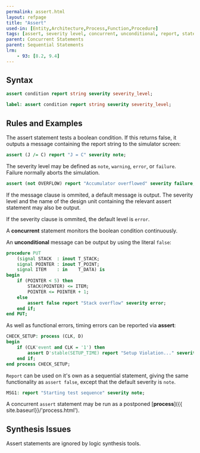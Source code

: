 ```yaml
---
permalink: assert.html
layout: refpage
title: "Assert"
used-in: [Entity,Architecture,Process,Function,Procedure]
tags: [assert, severity level, concurrent, unconditional, report, statement - concurrent, message - unconditional, process, process - postponed]
parent: Concurrent Statements
parent: Sequential Statements
lrm:
    - 93: [8.2, 9.4]
---
```



## Syntax

```vhdl
assert condition report string severity severity_level;
```

```vhdl
label: assert condition report string severity severity_level;
```

## Rules and Examples

The assert statement tests a boolean condition. If this returns false, it outputs a message containing the report string to the simulator screen:
```vhdl
assert (J /= C) report "J = C" severity note;
```

The severity level may be defined as `note`, `warning`, `error`, or `failure`. Failure normally aborts the simulation.
```vhdl
assert (not OVERFLOW) report "Accumulator overflowed" severity failure;
```

If the message clause is ommited, a default message is output. The severity level and the name of the design unit containing the relevant assert statement may also be output.

If the severity clause is ommited, the default level is `error`.

A __concurrent__ statement monitors the boolean condition continuously.

An __unconditional__ message can be output by using the literal `false`:
```vhdl
procedure PUT
    (signal STACK  : inout T_STACK;
    signal POINTER : inout T_POINT;
    signal ITEM    : in    T_DATA) is
begin
    if (POINTER < 5) then
        STACK(POINTER) <= ITEM;
        POINTER <= POINTER + 1;
    else
        assert false report "Stack overflow" severity error;
    end if;
end PUT;
```

As well as functional errors, timing errors can be reported via __assert__:
```vhdl
CHECK_SETUP: process (CLK, D)
begin
    if (CLK'event and CLK = '1') then
        assert D'stable(SETUP_TIME) report "Setup Violation..." severity warning;
    end if;
end process CHECK_SETUP;
```

`Report` can be used on it's own as a sequential statement, giving the same functionality as `assert false`, except that the default severity is `note`.

```vhdl
MSG1: report "Starting test sequence" severity note;
```

A concurrent `assert` statement may be run as a postponed [__process__]({{ site.baseurl}}/'process.html').

## Synthesis Issues

Assert statements are ignored by logic synthesis tools.

